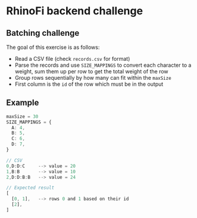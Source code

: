 # RhinoFi backend challenge

## Batching challenge

The goal of this exercise is as follows:

* Read a CSV file (check `records.csv` for format)
* Parse the records and use `SIZE_MAPPINGS` to convert each character to a weight, sum them up per row to get the total weight of the row
* Group rows sequentially by how many can fit within the `maxSize`
* First column is the `id` of the row which must be in the output

## Example

```ts
maxSize = 30
SIZE_MAPPINGS = {
  A: 4,
  B: 5,
  C: 6,
  D: 7,
}

// CSV
0,D:D:C     --> value = 20
1,B:B       --> value = 10
2,D:D:B:B   --> value = 24

// Expected result
[
  [0, 1],   --> rows 0 and 1 based on their id
  [2],
]
```
